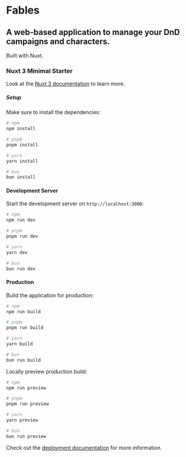 # Fables

## A web-based application to manage your DnD campaigns and characters.

Built with Nuxt.

### Nuxt 3 Minimal Starter

Look at the [Nuxt 3 documentation](https://nuxt.com/docs/getting-started/introduction) to learn more.

##### Setup

Make sure to install the dependencies:

```bash
# npm
npm install

# pnpm
pnpm install

# yarn
yarn install

# bun
bun install
```

#### Development Server

Start the development server on `http://localhost:3000`:

```bash
# npm
npm run dev

# pnpm
pnpm run dev

# yarn
yarn dev

# bun
bun run dev
```

#### Production

Build the application for production:

```bash
# npm
npm run build

# pnpm
pnpm run build

# yarn
yarn build

# bun
bun run build
```

Locally preview production build:

```bash
# npm
npm run preview

# pnpm
pnpm run preview

# yarn
yarn preview

# bun
bun run preview
```

Check out the [deployment documentation](https://nuxt.com/docs/getting-started/deployment) for more information.
